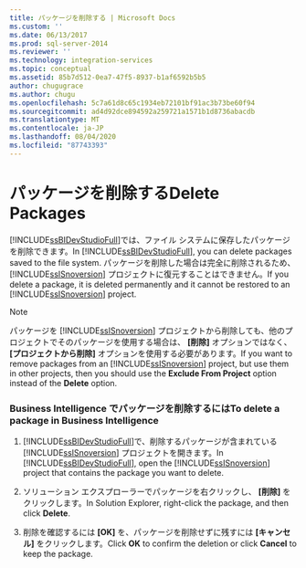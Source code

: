 ```yaml
---
title: パッケージを削除する | Microsoft Docs
ms.custom: ''
ms.date: 06/13/2017
ms.prod: sql-server-2014
ms.reviewer: ''
ms.technology: integration-services
ms.topic: conceptual
ms.assetid: 85b7d512-0ea7-47f5-8937-b1af6592b5b5
author: chugugrace
ms.author: chugu
ms.openlocfilehash: 5c7a61d8c65c1934eb72101bf91ac3b73be60f94
ms.sourcegitcommit: ad4d92dce894592a259721a1571b1d8736abacdb
ms.translationtype: MT
ms.contentlocale: ja-JP
ms.lasthandoff: 08/04/2020
ms.locfileid: "87743393"
---
```

# <a name="delete-packages"></a><span data-ttu-id="2da68-102">パッケージを削除する</span><span class="sxs-lookup"><span data-stu-id="2da68-102">Delete Packages</span></span>
  <span data-ttu-id="2da68-103">[!INCLUDE[ssBIDevStudioFull](../includes/ssbidevstudiofull-md.md)]では、ファイル システムに保存したパッケージを削除できます。</span><span class="sxs-lookup"><span data-stu-id="2da68-103">In [!INCLUDE[ssBIDevStudioFull](../includes/ssbidevstudiofull-md.md)], you can delete packages saved to the file system.</span></span> <span data-ttu-id="2da68-104">パッケージを削除した場合は完全に削除されるため、 [!INCLUDE[ssISnoversion](../includes/ssisnoversion-md.md)] プロジェクトに復元することはできません。</span><span class="sxs-lookup"><span data-stu-id="2da68-104">If you delete a package, it is deleted permanently and it cannot be restored to an [!INCLUDE[ssISnoversion](../includes/ssisnoversion-md.md)] project.</span></span>  
  
> [!NOTE]  
>  <span data-ttu-id="2da68-105">パッケージを [!INCLUDE[ssISnoversion](../includes/ssisnoversion-md.md)] プロジェクトから削除しても、他のプロジェクトでそのパッケージを使用する場合は、 **[削除]** オプションではなく、 **[プロジェクトから削除]** オプションを使用する必要があります。</span><span class="sxs-lookup"><span data-stu-id="2da68-105">If you want to remove packages from an [!INCLUDE[ssISnoversion](../includes/ssisnoversion-md.md)] project, but use them in other projects, then you should use the **Exclude From Project** option instead of the **Delete** option.</span></span>  
  
### <a name="to-delete-a-package-in-business-intelligence"></a><span data-ttu-id="2da68-106">Business Intelligence でパッケージを削除するには</span><span class="sxs-lookup"><span data-stu-id="2da68-106">To delete a package in Business Intelligence</span></span>  
  
1.  <span data-ttu-id="2da68-107">[!INCLUDE[ssBIDevStudioFull](../includes/ssbidevstudiofull-md.md)]で、削除するパッケージが含まれている [!INCLUDE[ssISnoversion](../includes/ssisnoversion-md.md)] プロジェクトを開きます。</span><span class="sxs-lookup"><span data-stu-id="2da68-107">In [!INCLUDE[ssBIDevStudioFull](../includes/ssbidevstudiofull-md.md)], open the [!INCLUDE[ssISnoversion](../includes/ssisnoversion-md.md)] project that contains the package you want to delete.</span></span>  
  
2.  <span data-ttu-id="2da68-108">ソリューション エクスプローラーでパッケージを右クリックし、 **[削除]** をクリックします。</span><span class="sxs-lookup"><span data-stu-id="2da68-108">In Solution Explorer, right-click the package, and then click **Delete**.</span></span>  
  
3.  <span data-ttu-id="2da68-109">削除を確認するには **[OK]** を、パッケージを削除せずに残すには **[キャンセル]** をクリックします。</span><span class="sxs-lookup"><span data-stu-id="2da68-109">Click **OK** to confirm the deletion or click **Cancel** to keep the package.</span></span>  
  
  
